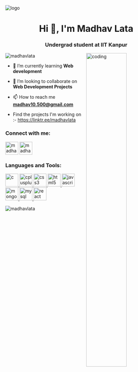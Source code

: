 ![logo](https://i.postimg.cc/kXzH5R9x/github-header-image-1.png)
<h1 align="center">Hi 👋, I'm Madhav Lata</h1>
<h3 align="center">Undergrad student at IIT Kanpur</h3>

<img align="right" src="https://user-images.githubusercontent.com/55389276/140866485-8fb1c876-9a8f-4d6a-98dc-08c4981eaf70.gif" alt="coding" width="50%">
<p align="left"> <img src="https://komarev.com/ghpvc/?username=madhavlata&label=Profile%20views&color=0e75b6&style=flat" alt="madhavlata" /> </p>

- 🌱 I’m currently learning **Web development**

- 👯 I’m looking to collaborate on **Web Development Projects**

- 📫 How to reach me **madhav10.500@gmail.com**

- Find the projects I'm working on :- https://linktr.ee/madhavlata 

<h3 align="left">Connect with me:</h3>
<p align="left">
<a href="https://instagram.com/madhavlata" target="blank"><img align="center" src="https://upload.wikimedia.org/wikipedia/commons/e/e7/Instagram_logo_2016.svg" alt="madhavlata" height="40" width="40" /></a>
  <a href="https://www.linkedin.com/in/madhav-lata-6515201b7/" target="blank"><img align="center" src="https://upload.wikimedia.org/wikipedia/commons/8/81/LinkedIn_icon.svg" alt="madhavlata" height="40" width="40" /></a>
</p>

<h3 align="left">Languages and Tools:</h3>
<p align="left"> <a href="https://www.cprogramming.com/" target="_blank" rel="noreferrer"> <img src="https://upload.wikimedia.org/wikipedia/commons/1/18/C_Programming_Language.svg" alt="c" width="40" height="40"/> </a> <a href="https://www.w3schools.com/cpp/" target="_blank" rel="noreferrer"> <img src="https://upload.wikimedia.org/wikipedia/commons/1/18/ISO_C%2B%2B_Logo.svg" alt="cplusplus" width="40" height="40"/> </a> <a href="https://www.w3schools.com/css/" target="_blank" rel="noreferrer"> <img src="https://upload.wikimedia.org/wikipedia/commons/6/62/CSS3_logo.svg" alt="css3" width="40" height="40"/> </a> <a href="https://www.w3.org/html/" target="_blank" rel="noreferrer"> <img src="https://upload.wikimedia.org/wikipedia/commons/3/38/HTML5_Badge.svg" alt="html5" width="40" height="40"/><a href="https://www.w3schools.com/js/" target="_blank" rel="noreferrer"> <img src="https://upload.wikimedia.org/wikipedia/commons/9/99/Unofficial_JavaScript_logo_2.svg" alt="javascript" width="40" height="40"/> </a> </a> <a href="https://www.mongodb.com/" target="_blank" rel="noreferrer"> <img src="https://www.svgrepo.com/show/439231/mongodb.svg" alt="mongodb" width="40" height="40"/> </a> <a href="https://www.mysql.com/" target="_blank" rel="noreferrer"> <img src="https://www.svgrepo.com/show/303251/mysql-logo.svg" alt="mysql" width="40" height="40"/> </a> <a href="https://reactjs.org/" target="_blank" rel="noreferrer"> <img src="https://upload.wikimedia.org/wikipedia/commons/a/a7/React-icon.svg" alt="react" width="40" height="40"/> </a> </p>

<p><img align="left" src="https://github-readme-stats.vercel.app/api/top-langs?username=madhavlata&show_icons=true&locale=en&layout=compact" alt="madhavlata" /></p>
